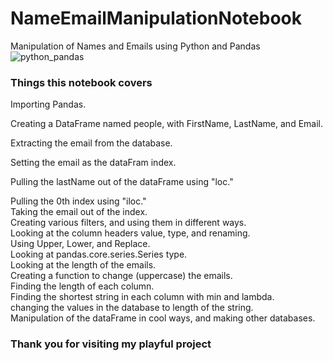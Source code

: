 # NameEmailManipulationNotebook
Manipulation of Names and Emails using Python and Pandas<br/>
![python_pandas](https://user-images.githubusercontent.com/65743503/158489653-1e491daa-c214-4d7c-a59d-344d97259638.jpeg)<br/>

### Things this notebook covers
Importing Pandas.<br/>

Creating a DataFrame named people, with FirstName, LastName, and Email.<br/>

Extracting the email from the database.<br/>

Setting the email as the dataFram index.<br/>

Pulling the lastName out of the dataFrame using "loc."<br/>

Pulling the 0th index using "iloc."<br/>
Taking the email out of the index.<br/>
Creating various filters, and using them in different ways.<br/>
Looking at the column headers value, type, and renaming.<br/>
Using Upper, Lower, and Replace.<br/>
Looking at pandas.core.series.Series type.<br/>
Looking at the length of the emails.<br/>
Creating a function to change (uppercase) the emails.<br/>
Finding the length of each column.<br/>
Finding the shortest string in each column with min and lambda.<br/>
changing the values in the database to length of the string.<br/>
Manipulation of the dataFrame in cool ways, and making other databases.<br/>
### Thank you for visiting my playful project 
